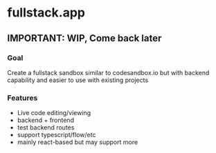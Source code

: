 # fullstack.app

## IMPORTANT: WIP, Come back later

### Goal

Create a fullstack sandbox similar to codesandbox.io but with backend capability and easier to use with existing projects

### Features

* Live code editing/viewing
* backend + frontend
* test backend routes
* support typescript/flow/etc
* mainly react-based but may support more
